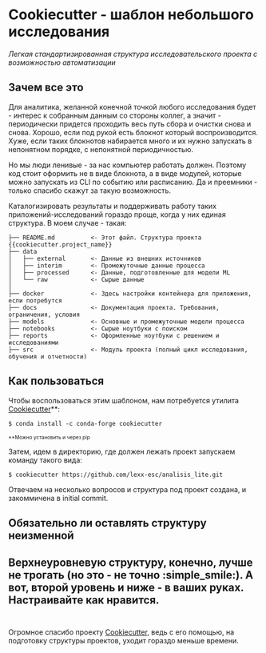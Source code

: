 # Cookiecutter - шаблон небольшого исследования
*Легкая стандартизированная структура исследовательского проекта с возможностью автоматизации*

## Зачем все это
Для аналитика, желанной конечной точкой любого исследования будет - интерес к собранным данным 
со стороны коллег, а значит - периодически придется проходить весь путь сбора и очистки снова и снова. 
Хорошо, если под рукой есть блокнот который воспроизводится. Хуже, если таких блокнотов набирается 
много и их нужно запускать в непонятном порядке, с непонятной периодичностью.

Но мы люди ленивые - за нас компьютер работать должен. Поэтому код стоит оформить не в виде блокнота, 
а в виде модулей, которые можно запускать из CLI по событию или расписанию. Да и преемники - только спасибо скажут за 
такую возможность.

Каталогизировать результаты и поддерживать работу таких приложений-исследований гораздо 
проще, когда у них единая структура. В моем случае - такая:

```
├── README.md          <- Этот файл. Структура проекта {{cookiecutter.project_name}}
├── data
│   ├── external       <- Данные из внешних источников
│   ├── interim        <- Промежуточные данные процесса
│   ├── processed      <- Данные, подготовленные для модели ML
│   └── raw            <- Сырые данные
│
├── docker             <- Здесь настройки контейнера для приложения, если потребутся
├── docs               <- Документация проекта. Требования, ограничения, условия
├── models             <- Основные и промежуточные модели процесса
├── notebooks          <- Сырые ноутбуки с поиском
├── reports            <- Оформленные ноутбуки с решением и исследованиями
├── src                <- Модуль проекта (полный цикл исследования, обучения и отчетности)
```

## Как пользоваться

Чтобы воспользоваться этим шаблоном, нам потребуется утилита [Cookiecutter](https://github.com/cookiecutter/cookiecutter)**:
```
$ conda install -c conda-forge cookiecutter
```
<font size=1>**Можно установить и через pip</font>

Затем, идем в директорию, где должен лежать проект запускаем команду такого вида:

```
$ cookiecutter https://github.com/lexx-esc/analisis_lite.git
```

Отвечаем на несколько вопросов и структура под проект создана, и закоммичена в initial commit.

## Обязательно ли оставлять структуру неизменной

Верхнеуровневую структуру, конечно, лучше не трогать (но это - не точно :simple_smile:). 
А вот, второй уровень и ниже - в ваших руках. Настраивайте как нравится.<br>
<br>
---
Огромное спасибо проекту [Cookiecutter](https://github.com/cookiecutter/cookiecutter), 
ведь с его помощью, на подготовку структуры проектов, уходит гораздо меньше времени.
